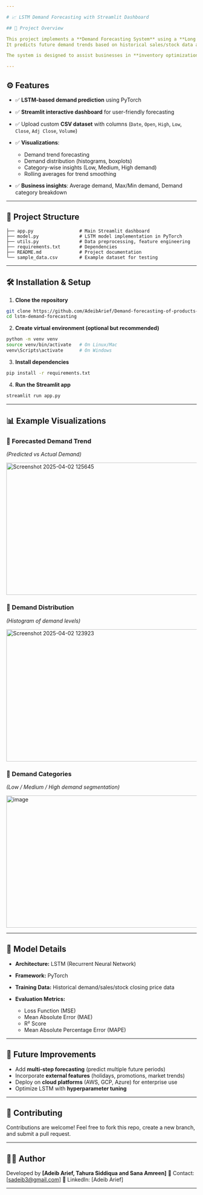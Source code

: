 ```yaml
---

# 📈 LSTM Demand Forecasting with Streamlit Dashboard

## 🚀 Project Overview

This project implements a **Demand Forecasting System** using a **Long Short-Term Memory (LSTM) neural network** built in **PyTorch**.
It predicts future demand trends based on historical sales/stock data and provides **interactive visualizations** through a **Streamlit dashboard**.

The system is designed to assist businesses in **inventory optimization, supply chain management, and decision-making**.

---
```


## ⚙️ Features

* ✅ **LSTM-based demand prediction** using PyTorch
* ✅ **Streamlit interactive dashboard** for user-friendly forecasting
* ✅ Upload custom **CSV dataset** with columns (`Date`, `Open`, `High`, `Low`, `Close`, `Adj Close`, `Volume`)
* ✅ **Visualizations**:

  * Demand trend forecasting
  * Demand distribution (histograms, boxplots)
  * Category-wise insights (Low, Medium, High demand)
  * Rolling averages for trend smoothing
* ✅ **Business insights**: Average demand, Max/Min demand, Demand category breakdown

---

## 📂 Project Structure

```
├── app.py                 # Main Streamlit dashboard  
├── model.py               # LSTM model implementation in PyTorch  
├── utils.py               # Data preprocessing, feature engineering  
├── requirements.txt       # Dependencies  
├── README.md              # Project documentation  
└── sample_data.csv        # Example dataset for testing  
```

---

## 🛠️ Installation & Setup

1. **Clone the repository**

```bash
git clone https://github.com/AdeibArief/Demand-forecasting-of-products-using-LSTM-Final-Year-Project.git
cd lstm-demand-forecasting
```

2. **Create virtual environment (optional but recommended)**

```bash
python -m venv venv
source venv/bin/activate   # On Linux/Mac
venv\Scripts\activate      # On Windows
```

3. **Install dependencies**

```bash
pip install -r requirements.txt
```

4. **Run the Streamlit app**

```bash
streamlit run app.py
```

---

## 📊 Example Visualizations

### 🔹 Forecasted Demand Trend

*(Predicted vs Actual Demand)*

<img width="700" height="350" alt="Screenshot 2025-04-02 125645" src="https://github.com/user-attachments/assets/dac52997-8148-4ff2-b6c7-0618ec8fc45e" />

### 🔹 Demand Distribution

*(Histogram of demand levels)*

<img width="700" height="350" alt="Screenshot 2025-04-02 123923" src="https://github.com/user-attachments/assets/d81851fb-8450-4b2e-b3d5-92fb8d5d8648" />

### 🔹 Demand Categories

*(Low / Medium / High demand segmentation)*

<img width="700" height="350" alt="image" src="https://github.com/user-attachments/assets/c7c85f75-4077-45fd-a9c2-48cdfea7893e" />

---

## 🧠 Model Details

* **Architecture:** LSTM (Recurrent Neural Network)
* **Framework:** PyTorch
* **Training Data:** Historical demand/sales/stock closing price data
* **Evaluation Metrics:**

  * Loss Function (MSE)
  * Mean Absolute Error (MAE)
  * R² Score
  * Mean Absolute Percentage Error (MAPE)

---

## 📌 Future Improvements

* Add **multi-step forecasting** (predict multiple future periods)
* Incorporate **external features** (holidays, promotions, market trends)
* Deploy on **cloud platforms** (AWS, GCP, Azure) for enterprise use
* Optimize LSTM with **hyperparameter tuning**

---

## 🤝 Contributing

Contributions are welcome! Feel free to fork this repo, create a new branch, and submit a pull request.

---

## 👨‍💻 Author

Developed by **\[Adeib Arief, Tahura Siddiqua and Sana Amreen]**
📧 Contact: \[[sadeib3@gmail.com](mailto:sadeib3@gmail.com)]
🔗 LinkedIn: \[Adeib Arief]

---
